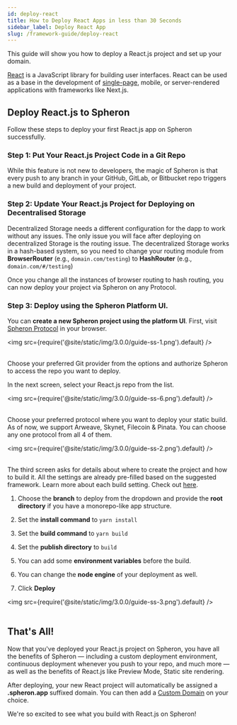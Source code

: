 ```yaml
---
id: deploy-react
title: How to Deploy React Apps in less than 30 Seconds
sidebar_label: Deploy React App
slug: /framework-guide/deploy-react
---
```


This guide will show you how to deploy a React.js project and set up your domain.

[React](https://reactjs.org/) is a JavaScript library for building user interfaces. React can be used as a base in the development of [single-page](https://en.wikipedia.org/wiki/Single-page_application), mobile, or server-rendered applications with frameworks like Next.js.

## Deploy React.js to Spheron

Follow these steps to deploy your first React.js app on Spheron successfully.

### Step 1: Put Your React.js Project Code in a Git Repo

While this feature is not new to developers, the magic of Spheron is that every push to any branch in your GitHub, GitLab, or Bitbucket repo triggers a new build and deployment of your project.

### Step 2: Update Your React.js Project for Deploying on Decentralised Storage

Decentralized Storage needs a different configuration for the dapp to work without any issues. The only issue you will face after deploying on decentralized Storage is the routing issue. The decentralized Storage works in a hash-based system, so you need to change your routing module from **BrowserRouter** (e.g., `domain.com/testing`) to **HashRouter** (e.g., `domain.com/#/testing`)

Once you change all the instances of browser routing to hash routing, you can now deploy your project via Spheron on any Protocol.

### Step 3: Deploy using the Spheron Platform UI.

You can **create a new Spheron project using the platform UI**. First, visit [Spheron Protocol](https://app.spheron.network/) in your browser.

<img src={require('@site/static/img/3.0.0/guide-ss-1.png').default} /> <br/><br/>

Choose your preferred Git provider from the options and authorize Spheron to access the repo you want to deploy.

In the next screen, select your React.js repo from the list.

<img src={require('@site/static/img/3.0.0/guide-ss-6.png').default} /> <br/><br/>

Choose your preferred protocol where you want to deploy your static build. As of now, we support Arweave, Skynet, Filecoin & Pinata. You can choose any one protocol from all 4 of them.

<img src={require('@site/static/img/3.0.0/guide-ss-2.png').default} /> <br/><br/>

The third screen asks for details about where to create the project and how to build it. All the settings are already pre-filled based on the suggested framework. Learn more about each build setting. Check out [here](https://docs.spheron.network/deployments/get-started#configuring-the-deployment).

1. Choose the **branch** to deploy from the dropdown and provide the **root directory** if you have a monorepo-like app structure.

1. Set the **install command** to `yarn install`

1. Set the **build command** to `yarn build`

1. Set the **publish directory** to `build`

1. You can add some **environment variables** before the build.

1. You can change the **node engine** of your deployment as well.

1. Click **Deploy**

<img src={require('@site/static/img/3.0.0/guide-ss-3.png').default} /> <br/><br/>

## That's All!

Now that you've deployed your React.js project on Spheron, you have all the benefits of Spheron — including a custom deployment environment, continuous deployment whenever you push to your repo, and much more — as well as the benefits of React.js like Preview Mode, Static site rendering.

After deploying, your new React project will automatically be assigned a **.spheron.app** suffixed domain. You can then add a [Custom Domain](https://docs.spheron.network/domain-and-https/centralized-domain/attach-domain) on your choice.

We're so excited to see what you build with React.js on Spheron!
